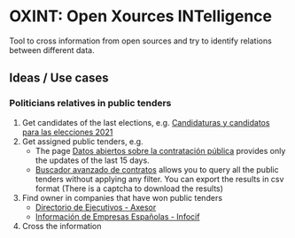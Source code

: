 # OXINT: Open Xources INTelligence

Tool to cross information from open sources and try to identify relations between different data.

## Ideas / Use cases

### Politicians relatives in public tenders
1. Get candidates of the last elections, e.g. 
   [Candidaturas y candidatos para las elecciones 2021](https://elecciones.comunidad.madrid/es/formaciones-politicas/listado-candidaturas/)
2. Get assigned public tenders, e.g. 
   - The page [Datos abiertos sobre la contratación pública](http://www.madrid.org/cs/Satellite?cid=1354550908531&language=es&pagename=PortalContratacion%2FPage%2FPCON_contenidoFinal)
   provides only the updates of the last 15 days.
   - [Buscador avanzado de contratos](https://www.madrid.org/cs/Satellite?cid=1224915242285&language=es&pagename=PortalContratacion%2FPage%2FPCON_buscadorAvanzado)
   allows you to query all the public tenders without applying any filter. You can export the 
   results in csv format (There is a captcha to download the results)
3. Find owner in companies that have won public tenders
   - [Directorio de Ejecutivos - Axesor](https://cargos.axesor.es)
   - [Información de Empresas Españolas - Infocif](http://www.infocif.es) 
4. Cross the information
